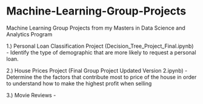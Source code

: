 # Machine-Learning-Group-Projects
Machine Learning Group Projects from my Masters in Data Science and Analytics Program

1.) Personal Loan Classification Project (Decision_Tree_Project_Final.ipynb) - Identify the type of demographic that are more likely to request a personal loan.

2.) House Prices Project (Final Group Project Updated Version 2.ipynb) - Determine the the factors that contribute most to price of the house in order to understand how to make the highest profit when selling

3.) Movie Reviews - 
